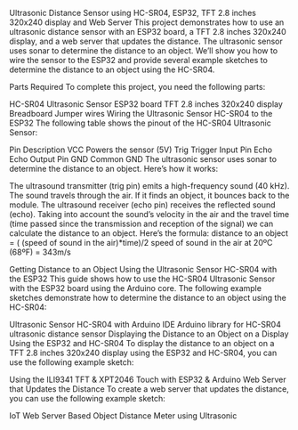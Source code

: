 Ultrasonic Distance Sensor using HC-SR04, ESP32, TFT 2.8 inches 320x240 display and Web Server
This project demonstrates how to use an ultrasonic distance sensor with an ESP32 board, a TFT 2.8 inches 320x240 display, and a web server that updates the distance. The ultrasonic sensor uses sonar to determine the distance to an object. We’ll show you how to wire the sensor to the ESP32 and provide several example sketches to determine the distance to an object using the HC-SR04.

Parts Required
To complete this project, you need the following parts:

HC-SR04 Ultrasonic Sensor
ESP32 board
TFT 2.8 inches 320x240 display
Breadboard
Jumper wires
Wiring the Ultrasonic Sensor HC-SR04 to the ESP32
The following table shows the pinout of the HC-SR04 Ultrasonic Sensor:


Pin	Description
VCC	Powers the sensor (5V)
Trig	Trigger Input Pin
Echo	Echo Output Pin
GND	Common GND
The ultrasonic sensor uses sonar to determine the distance to an object. Here’s how it works:

The ultrasound transmitter (trig pin) emits a high-frequency sound (40 kHz).
The sound travels through the air. If it finds an object, it bounces back to the module.
The ultrasound receiver (echo pin) receives the reflected sound (echo).
Taking into account the sound’s velocity in the air and the travel time (time passed since the transmission and reception of the signal) we can calculate the distance to an object.
Here’s the formula: distance to an object = ( (speed of sound in the air)*time)/2 speed of sound in the air at 20ºC (68ºF) = 343m/s

Getting Distance to an Object Using the Ultrasonic Sensor HC-SR04 with the ESP32
This guide shows how to use the HC-SR04 Ultrasonic Sensor with the ESP32 board using the Arduino core. The following example sketches demonstrate how to determine the distance to an object using the HC-SR04:

Ultrasonic Sensor HC-SR04 with Arduino IDE
Arduino library for HC-SR04 ultrasonic distance sensor
Displaying the Distance to an Object on a Display Using the ESP32 and HC-SR04
To display the distance to an object on a TFT 2.8 inches 320x240 display using the ESP32 and HC-SR04, you can use the following example sketch:

Using the ILI9341 TFT & XPT2046 Touch with ESP32 & Arduino
Web Server that Updates the Distance
To create a web server that updates the distance, you can use the following example sketch:

IoT Web Server Based Object Distance Meter using Ultrasonic

